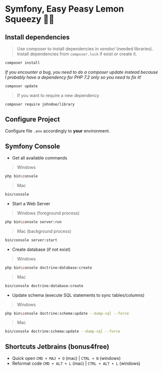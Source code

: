 # Symfony, Easy Peasy Lemon Squeezy 👩‍🎓

## Install dependencies

> Use composer to install dependencies in *vendor/* (needed libraries).  
  Install dependencies from `composer.lock` if exist or create it.


```bash
composer install
```

*If you encounter a bug, you need to do a composer update instead because I probably have a dependency for PHP 7.2 only so you need to fix it!*

```bash
composer update
```

> If you want to require a new dependency

```bash
composer require johndoe/library
```

## Configure Project

Configure file `.env` accordingly to **your** environment.

## Symfony Console

* Get all available commands

> Windows

```bash
php bin\console
```

> Mac

```bash
bin/console
```

* Start a Web Server

> Windows (foreground process)

```bash
php bin\console server:run
```

> Mac (background process)

```bash
bin/console server:start
```

* Create database (if not exist)

> Windows

```bash
php bin\console doctrine:database:create
```

> Mac

```bash
bin/console doctrine:database:create
```

* Update schema (execute SQL statements to sync tables/columns)

> Windows

```bash
php bin\console doctrine:schema:update --dump-sql --force
```

> Mac

```bash
bin/console doctrine:schema:update --dump-sql --force
```

## Shortcuts Jetbrains (bonus4free)

* Quick open `CMD + MAJ + O` (mac) | `CTRL + N` (windows)
* Reformat code `CMD + ALT + L` (mac) | `CTRL + ALT + L` (windows)
